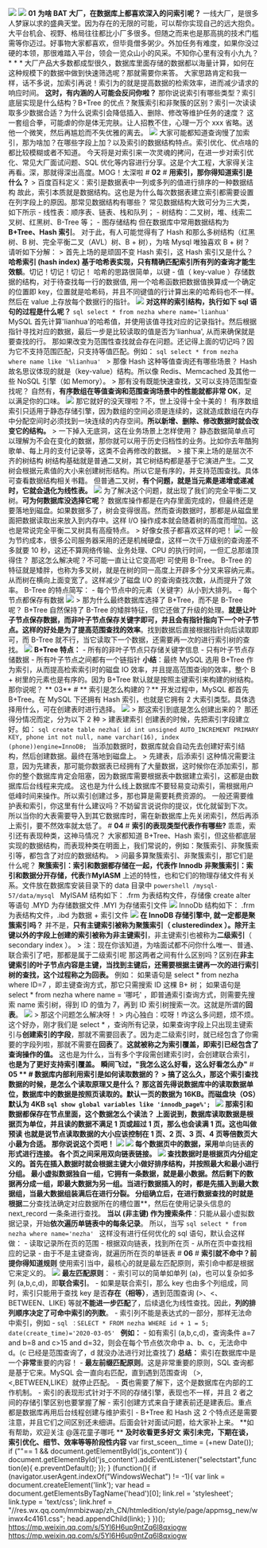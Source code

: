 ![](chrome-extension://ibefaeehajgcpooopoegkifhgecigeeg/assets/imgs/article-gatherer/qrcode.svg) ![](https://mmbiz.qpic.cn/mmbiz_png/qCdL7oaDDpHsPpjgibVVbzS988e4lImfdxUoEZiaQErySl2YPCNnF0ddmMVvCrSyBfkSEuEwbh3AmmqZgVrX1PJg/640?wx_fmt=png) **01** **为啥 BAT 大厂，在数据库上都喜欢深入的问索引呢？** 一线大厂，是很多人梦寐以求的盛典天堂。因为存在的无限的可能，可以帮你实现自己的远大抱负。大平台机会、视野、格局往往都比小厂多很多。但随之而来也是那高挑的技术门槛需等你迈过。好事物大家都喜欢，但毕竟僧多粥少。外加任务有难度，如果你没过硬的本领，那很难踏入平台，领会一览众山小的风采。不知你心里有没有小九九？ * * * 大厂产品大多数都成型很久，数据库里面存储的数据都以海量计算，如何在这种规模下的数据中做到快速筛选呢？那就需要你来答。 大家思路肯定和我一样，话不多说，加索引再说！索引为的就是提高数据的检索效率，进而减少请求的响应时间。 **这时，有内涵的人可能会反问你啦？** 那你说说索引有哪些类型？索引底层实现是什么结构？B+Tree 的优点？聚簇索引和非聚簇的区别？索引一次读读取多少数据合适？为什么说索引会降低插入、删除、修改等维护任务的速度？ 这一套组合拳，可能虐的你是体无完肤。让人招教不住，心理一万个 xxx 省略。送他一个微笑，然后再尴尬而不失优雅的离去。 ![](https://mmbiz.qpic.cn/mmbiz_jpg/qCdL7oaDDpHsPpjgibVVbzS988e4lImfdBsMmPCcTSTbU914ibhsnXVFSZgMQ1d8GHqyYM1Gvo5vxHNrhVwUwJUw/640?wx_fmt=jpeg) 大家可能都知道查询慢了加索引，那为啥加？在哪些字段上加？以及索引的数据结构特点。索引优化、优点啥的都比较模糊或者不知道。 今天将是对索引来一次灵魂的拷问，在进一步对索引优化、常见大厂面试问题、SQL 优化等内容进行分享。这是个大工程，大家得关注再看。深，那就得深出高度。MOG！太深啦 # **02** # **用索引，那你得知道索引是什么？** > 百度百科定义：索引是数据表中一列或多列的值进行排序的一种数据结构 故此，索引本质就是数据结构。这也是为什么每次数据表建立索引都需要设置在列字段上的原因。那常见数据结构有哪些？ 常见数据结构大致可分为三大类，如下所示 - 线性表：顺序表、链表、栈和队列； - 树结构：二叉树，堆、线索二叉树、红黑树、B-Tree 等； - 图存储结构 但在数据库中常用数据结构为**B+Tree、Hash 索引**。 对于此，有人可能觉得有了 Hash 和那么多树结构（红黑树、B 树、完全平衡二叉（AVL）树、B + 树），为啥 Mysql 唯独喜欢 B + 树？ 请听如下分解： > 首先上场的是顽固不变 Hash 索引，这 Hash 索引又是什么？ **哈希索引 (hash index) 基于哈希表实现，只有精确匹配索引所有列的查询才能生效额**。切记！切记！切记！ 哈希的思路很简单，以键 - 值（ key-value ）存储数据的结构，对于待查找每一行的数据值, 用一个哈希函数把数据值换算成一个确定的位置即 key，位置就是哈希码，并且不同键值的行计算出来的哈希码也不一样。然后在 value 上存放每个数据行的指针。 ![](https://mmbiz.qpic.cn/mmbiz_png/qCdL7oaDDpHsPpjgibVVbzS988e4lImfdFt84gHyIgUVpkwk9cOvVtd1254ibS2iccOKXKpabe1sKibrMzXd3GjqQQ/640?wx_fmt=png) **对这样的索引结构，执行如下 sql 语句的过程是什么呢？** ```sql select * from nezha where name='lianhua' ``` MySQL 首先计算'lianhua'的哈希值，并使用该值寻找对应的记录指针。然后根据指针寻找对应的数据，最后一步是比较读取的值是否为'lianhua', 从而来确保就是要查找的行。 那如果改变为范围性查找就会存在问题。还记得上面的切记吗？因为它不支持范围匹配，只支持等值匹配。例如： ```sql select * from nezha where name like '%lianhua' ``` > 那像 Hash 这种等值查询还有哪些场景？ Hash 故名思议体现的就是（key-value）结构。所以像 Redis、Memcached 及其他一些 NoSQL 引擎（如 Memory）。 > 那有没有既能快速查找，又可以支持范围型查找呢？ 自然有，**有序数组在等值查询和范围查询场景中的性能就都非常 OK**，足以满足你的口味。 ![](https://mmbiz.qpic.cn/mmbiz_png/qCdL7oaDDpHsPpjgibVVbzS988e4lImfdELGVqYfcP9ket3E7DwdiaEYkiaOzRZII14nfssVAWKcuAbhhP8icLMEibg/640?wx_fmt=png) 那它就好的没天理啦？不，世上没得十全十美的！ 有序数组索引只适用于静态存储引擎，因为数组的空间必须是连续的，这就造成数组在内存中分配空间时必须找到一块连续的内存空间。**所以新增、删除、修改数据时就会改变它的结构。** > 一下掉入无底洞，这在业务场景上怎样使用？ 静态数据简单点可以理解为不会在变化的数据，那你就可以用于历史归档性的业务。比如你去年酷狗歌单、每上月的支付记录等，这类不会再修改的数据。 > 接下来上场的是层次不齐的树结构 树结构基础就是普通二叉树，其它树结构都是基于它演进产生。二叉树会根据元素值的大小来创建树形结构。所以它是有序的，并支持范围查找。具体可查看数据结构相关书籍。 但普通二叉树，**有个问题，就是当元素是递增或递减时，它就会退化为线性表。** ![](https://mmbiz.qpic.cn/mmbiz_png/qCdL7oaDDpHsPpjgibVVbzS988e4lImfdy02r1jxR2HibcPUgB9do3AhoWBNQCmMYlmCJJGLRhaNbBmemI2RlUdQ/640?wx_fmt=png) 为了解决这个问题，就出现了我们的完全平衡二叉树。**可为何数据库没选择它呢**？ 数据库操作都是在内存里面完成的，但最终还是要落地到磁盘。如果数据多了，树会变得很高。然而查询数据时，那都是从磁盘里面把数据读取出来放入到内存中。这样 I/O 操作成本就会随着树的高度而增加。这也是常说完全平衡二叉树具有高瘦特点。 > 好像女孩子都喜欢这样的吧！ ![](https://mmbiz.qpic.cn/mmbiz_png/qCdL7oaDDpHsPpjgibVVbzS988e4lImfdEypcZesGvKgkMJ4ociaA3AmJazfMs0LMZE3TaoAqzNexYl97NWJUFag/640?wx_fmt=png) 一般为节约成本，很多公司服务器采用的还是机械硬盘，这样一次千万级别的查询差不多就要 10 秒，这还不算网络传输、业务处理、CPU 的执行时间，一但汇总那谁顶得住？ 那这怎么解决呢？不可能一直让让它变高吧! 可使用 B-Tree。 B-Tree 的特征就是矮胖，也称为多叉树，就是在树的同一高度上开辟多个分叉来容纳元素。从而树在横向上面变宽了。这样减少了磁盘 I/O 的查询查找次数，从而提升了效率。 B-Tree 的特点简写： - 每个节点中的元素（关键字）从小到大排列。 - 每个节点都保存有数据 ![](https://mmbiz.qpic.cn/mmbiz_png/qCdL7oaDDpHsPpjgibVVbzS988e4lImfdVWibDic4qoYy7C63ckZict4ichoOvbWib5ATW8ryx28BvJtob9UyP0r08kA/640?wx_fmt=png) > 那为什么最终数据库选择了 B+Tree，而不是 B-Tree 呢？ B+Tree 自然保持了 B-Tree 的矮胖特征，但它还做了升级的处理。**就是让叶子节点保存数据，而非叶子节点保存关键字即可，并且会有指针指向下一个叶子节点。**这样的好处是**为了提高范围查找的效率**。找到数据后直接根据指针向后读取即可，而 B-Tree 就不行，当它读取下一个数据，还需要再一次的进行索引树的查找。 ![](https://mmbiz.qpic.cn/mmbiz_png/qCdL7oaDDpHsPpjgibVVbzS988e4lImfdYLvUCsQiaSKIS5oQNHs9JtKJEYiaH3dvGv5cyE3geEQ7XHQFXgImBzTg/640?wx_fmt=png) **B+Tree 特点：** - 所有的非叶子节点只存储关键字信息 - 只有叶子节点存储数据 - 所有叶子节点之间都有一个链指针 **小结**：最终 MySQL 选用 B+Tree 作为索引，从而提高检索索引时的磁盘 IO 效率，并且提高范围查询的效率，整个 B + 树里的元素也是有序的。因为 B+Tree 默认就是按照主键索引来构建的树结构。那你说呢？ ** 03** # ** 索引是怎么构建的？** 开发过程中，MySQL 都首先 B+Tree。在 MySQL 下还拥有 Hash 索引，也就是它拥有 2 大索引类型。具体选择用什么，可在创建表时进行选择。 ![](https://mmbiz.qpic.cn/mmbiz_png/qCdL7oaDDpHsPpjgibVVbzS988e4lImfdfaTSZYUlT1Y5tgUIZHdqPX8HLYsf7aOia9qvaic4cfK8rL7CQ3dVgnEw/640?wx_fmt=png) > 那这索引到底是怎么创建出来的？ 那还得分情况而定，分为以下 2 种 > 建表建索引 创建表的时候，先把索引字段建立好。如： ```sql create table nezha( id int unsigned AUTO_INCREMENT PRIMARY KEY, phone int not null, name varchar(16), index (phone))engine=InnoDB; ``` 当添加数据时，数据库就会自动先去创建好索引结构，然后创建数据。最终在落地到磁盘上。 > 先建表，后添索引 这种情况需要注意，因为先建表，那可能你数据表已经拥有了大量数据，这时候你在添加索引，那你的整个数据库肯定会阻塞，因为数据库需要根据表中数据建立索引，这都是由数据库后台线程来完成。 这也是为什么线上数据库不要轻易变动索引，需根据用户低峰时间来操作。所以索引创建过多，那也算是需要耗费资源的。 一般还需要维护表和索引，你这里有什么建议吗？不妨留言说说你的提议，优化就留到下次。 所以当你的大表需要导入到其它数据库时，需在新数据库上先关闭索引，然后再添上索引，要不然效率就太低了。 # **04** # **索引的表现类型代表作有哪些?** 乖乖，索引还有表现种类，这神马情况？ 大家都知道 B+Tree、Hash 索引，但这些都底层实现的数据结构，而表现种类在明面上，我们常说的，例如：聚簇索引、非聚簇索引等，都包含了对应的数据结构。 > 问最多算聚簇索引、非聚簇索引，那它们是什么呢？ **聚簇索引：索引和数据都存储在一起，代表作 Innodb** **非聚簇索引：索引和数据分开存储，代表**作**MyIASM** 上述的特性，也和它们的物理存储文件有关系。文件放在数据库安装目录下的 data 目录中 ```powershell /mysql-57/data/mysql ``` MyISAM 结构如下： .frm 为表结构文件，存储像 create alter 等语句 .MYD 为存储数据文件 .MYI 为存储索引文件 ![](https://mmbiz.qpic.cn/mmbiz_png/qCdL7oaDDpHsPpjgibVVbzS988e4lImfdSws7tibFzZpQI32Q39KoRyKU34hwpkPWYOnicdhmp056aMo9iaObAqicEw/640?wx_fmt=png) InnoDb 结构如下： .frm 为表结构文件，.ibd 为数据 + 索引文件 ![](https://mmbiz.qpic.cn/mmbiz_png/qCdL7oaDDpHsPpjgibVVbzS988e4lImfdjicNicU6yOUrAGB57Im3O74LMKLQeLmrTjPDJlASs4gibyacxkjvPIWqg/640?wx_fmt=png) **在 InnoDB 存储引擎中, 就一定都是聚簇索引吗？** 并不是，**只有主键索引被称为聚簇索引（ clusteredindex ）。除开主键以外的字段上创建的索引被称为非主键索引**，非主键索引也被称为**二级索引**（ secondary index ）。 > 注：现在你该知道，为啥面试都不问你什么唯一、普通、联合索引了吧，那都是属于二级索引呢 那这两者之间有什么区别吗？区别在**非主键索引的叶子节点内容是主键，当找到主键后，还需要根据主键再一次的进行索引树的查找，这个过程称之为回表。** 例如： 如果语句是 select \* from nezha where ID=7 ，即主键查询方式，那它只需搜索 ID 这棵 B+ 树； 如果语句是 select \* from nezha where name = '哪吒' ，即普通索引查询方式，则需要先搜索 name 索引树，得到 ID 的值为 7，再到 ID 索引树搜索一次。这就是所谓的**回表**。 ![](https://mmbiz.qpic.cn/mmbiz_png/qCdL7oaDDpHsPpjgibVVbzS988e4lImfdMwWCYWWwTY712lXR54qjD6AeYwyVpnrxnNbm2YVf4S6icRzVfYdbAjQ/640?wx_fmt=png) > 那这个问题怎么解决呀！ > 内心独白：哎呀！咋这么多问题，烦不烦。 这个好办，刚才我们是 select \* ，查询所有记录，如果查询字段上只出现主键索引与**创建索引的字段**，那就不需要回表了。因为走二级索引时，就已经包含了你需要的字段列啦，那就不需要在**回表**了。**这就被称之为索引覆盖，即索引已经包含了查询操作的值。** 这也是为什么，当有多个字段需创建索引时，会创建联合索引，**也是为了更好支持索引覆盖。** **瞬间飞过，"我怎么这么好看，这么好看怎么办"** # **05 ** # **数据库内部利用索引是如何读取数据的？** > 搞了这么久，那这个索引查找数据的时候，是怎么个读取原理又是什么？ 那这首先得说数据库中的读取数据单位，数据库中的数据是按照页读取的。默认一页的数据为 16KB。而磁盘块（OS）默认为 4KB ```sql show global variables like 'innodb_page%'; ``` ![](https://mmbiz.qpic.cn/mmbiz_png/qCdL7oaDDpHsPpjgibVVbzS988e4lImfdElkEAp3jWbRbeiammCjeoJ8I6Bibxp5NLhmCCe9ts8JYY9ZDBGSNmicLQ/640?wx_fmt=png) 那索引和数据都保存在节点里面，这个数据怎么个读法？ 上面说到，数据库读取数据是根据页为单位，**并且读的数据不满足 1 页或超过 1 页，那么也会读满 1 页。这也叫做预读** 也就是说节点读取数据的大小应该控制在 1 页、2 页、3 页、4 页等倍数页大小最为合适。 那你说说这个页吧！ ![](https://mmbiz.qpic.cn/mmbiz_png/qCdL7oaDDpHsPpjgibVVbzS988e4lImfdyaP4ibiaycV3iaJ3923lAvkiagYUqxbgtAkQDbqwOTLiavhiaRj3icPUyEORA/640?wx_fmt=png) ![](https://mmbiz.qpic.cn/mmbiz_png/qCdL7oaDDpHsPpjgibVVbzS988e4lImfdwxA1h3BQ2SibFEkYK4fEU0ibNF5ibWNPUdqlwiaCRGj9IH27Iubs9SCehg/640?wx_fmt=png) **每个数据页中的数据**，采用**单向链表**的形式进行连接。 **各个页之间采用双向链表链接**。 ![](https://mmbiz.qpic.cn/mmbiz_png/qCdL7oaDDpHsPpjgibVVbzS988e4lImfd7PS37qU5XZEnRC9YdNwh8Ssdb6a3RYCaGuY7ibFMkFVA4cZhGu9VtIw/640?wx_fmt=png) 查找数据时是根据页内分组定义的。首先在插入数据时就会根据主键大小做好排序结构，并按照最大和最小进行分组。 最小虚拟数据独自一组，它拥有一条数据，就是最小数据。然后剩下的数据再分成一组，即最大数据为另一组。当进行数据插入的时，都是先插入到最大数据组，**当最大数据组装满后在进行分裂**。 分组确立后，在进行数据查找的时就是根据**二分查找法确定对应数据所在的槽位置**，然后在使用记录头信息的 next_record 一条条进行查找。 **当以 (非主键) 作为搜索条件**：只能从最小虚拟数据记录，开始**依次遍历单链表中的每条记录**。 所以，当写 ```sql select * from nezha where name='nezha' ``` 这样没有进行任何优化的 sql 语句，默认会这样做： - 读取记录所在页的范围 - 根据双向链表，找到所在页 - 从所在页中查找相应的记录 - 由于不是主键查询，就遍历所在页的单链表 # **06** # **索引就不命中？前提你得知道规则** 使用索引当中，最核心的就是最左匹配原则，索引命中都是根据它来定义的。 ![](https://mmbiz.qpic.cn/mmbiz_png/qCdL7oaDDpHsPpjgibVVbzS988e4lImfdV9DYMLbqDoZEq9qaheoJ4hia8xPR7wvPN6cKcjMiafDpiah2G3feqTpsA/640?wx_fmt=png) **最左匹配原则**： - 索引可以的简单如单列 (a)，也可以复杂如多列 (a,b,c,d)，即**联合索引**。 - 如果是联合索引，那么 key 也由多个列组成，同时，索引只能用于查找 key 是否**存在（相等）**，遇到范围查询 (>、&lt;、BETWEEN、LIKE) 等就**不能进一步匹配**了，后续退化为线性查找。因此，**列的排列顺序决定了可命中索引的列数**。 - 索引列不能是表达式的一部分，那样无法命中索引，例如 - ```sql ：SELECT * FROM nezha WHERE id + 1 = 5; date(create_time)='2020-03-05' ``` **例如：** - 如有索引 (a,b,c,d)，查询条件 a=7 and b=8 and c>15 and d=32，则会在每个节点依次命中 a、b、c，无法命中 d。(c 已经是范围查询了，d 就没办法进行对比查找了) **总结：** 索引在数据库中是一个**非常**重要的内容！ - **最左前缀匹配原则**。这是非常重要的原则，SQL 查询都是基于它来。MySQL 会一直向右匹配，直到遇到范围查询 （>,&lt;,BETWEEN,LIKE）就停止匹配。 - **页**也需要了解下，这个是数据库在内部的工作机制。 - 索引的表现形式针对于不同的存储引擎，表现也不一样，并且 2 者之间的存储引擎区别也要掌握了解 - 索引创建方式来自于建表前还是建表后。重点都是数据库再用后台线程创建与维护索引 - B+Tree 和 Hash 这 2 个特点还是需要注意，并且它们之间区别还未细讲。后面会针对面试问题，给大家补上来。 **如有帮助，欢迎关注 @莲花童子哪吒 ** **及时收看更多好文** **索引未完，下期在谈，索引优化、细节、效率等等阶段性内容** var first_sceen\_\_time = (+new Date()); if (""== 1 && document.getElementById('js_content')) { document.getElementById('js_content').addEventListener("selectstart",function(e){ e.preventDefault(); }); } (function(){ if (navigator.userAgent.indexOf("WindowsWechat") != -1){ var link = document.createElement('link'); var head = document.getElementsByTagName('head')\[0]; link.rel = 'stylesheet'; link.type = 'text/css'; link.href = "//res.wx.qq.com/mmbizwap/zh_CN/htmledition/style/page/appmsg_new/winwx4c4161.css"; head.appendChild(link); } })(); <https://mp.weixin.qq.com/s/5Yl6H6up9ntZq6l8qxiogw> <https://mp.weixin.qq.com/s/5Yl6H6up9ntZq6l8qxiogw>
<!--stackedit_data:
eyJoaXN0b3J5IjpbLTgzMTI1NTQzMl19
-->